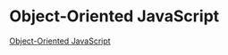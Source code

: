 # Object-Oriented JavaScript

[Object-Oriented JavaScript](http://my.ss.sysu.edu.cn/wiki/display/SPSP/Lab+03.+Object-Oriented+JavaScript)


